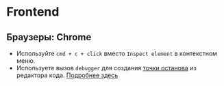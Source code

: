 # Frontend

## Браузеры: Chrome

* Используйте `cmd + c + click` вместо `Inspect element` в контекстном меню.
* Используете вызов `debugger` для создания [точки останова](https://ru.wikipedia.org/wiki/Точка_останова) из редактора 
кода. [Подробнее здесь](https://developer.chrome.com/devtools/docs/console-api#debugger)
